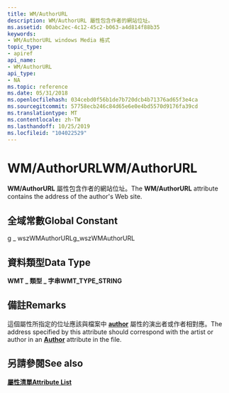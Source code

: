 ```yaml
---
title: WM/AuthorURL
description: WM/AuthorURL 屬性包含作者的網站位址。
ms.assetid: 00abc2ec-4c12-45c2-b063-a4d814f88b35
keywords:
- WM/AuthorURL windows Media 格式
topic_type:
- apiref
api_name:
- WM/AuthorURL
api_type:
- NA
ms.topic: reference
ms.date: 05/31/2018
ms.openlocfilehash: 034cebd0f56b1de7b720dcb4b71376ad65f3e4ca
ms.sourcegitcommit: 57758ecb246c84d65e6e0e4bd5570d9176fa39cd
ms.translationtype: MT
ms.contentlocale: zh-TW
ms.lasthandoff: 10/25/2019
ms.locfileid: "104022529"
---
```

# <a name="wmauthorurl"></a><span data-ttu-id="34b08-104">WM/AuthorURL</span><span class="sxs-lookup"><span data-stu-id="34b08-104">WM/AuthorURL</span></span>

<span data-ttu-id="34b08-105">**WM/AuthorURL** 屬性包含作者的網站位址。</span><span class="sxs-lookup"><span data-stu-id="34b08-105">The **WM/AuthorURL** attribute contains the address of the author's Web site.</span></span>

## <a name="global-constant"></a><span data-ttu-id="34b08-106">全域常數</span><span class="sxs-lookup"><span data-stu-id="34b08-106">Global Constant</span></span>

<span data-ttu-id="34b08-107">g \_ wszWMAuthorURL</span><span class="sxs-lookup"><span data-stu-id="34b08-107">g\_wszWMAuthorURL</span></span>

## <a name="data-type"></a><span data-ttu-id="34b08-108">資料類型</span><span class="sxs-lookup"><span data-stu-id="34b08-108">Data Type</span></span>

<span data-ttu-id="34b08-109">**WMT \_ 類型 \_ 字串**</span><span class="sxs-lookup"><span data-stu-id="34b08-109">**WMT\_TYPE\_STRING**</span></span>

## <a name="remarks"></a><span data-ttu-id="34b08-110">備註</span><span class="sxs-lookup"><span data-stu-id="34b08-110">Remarks</span></span>

<span data-ttu-id="34b08-111">這個屬性所指定的位址應該與檔案中 [**author**](author.md) 屬性的演出者或作者相對應。</span><span class="sxs-lookup"><span data-stu-id="34b08-111">The address specified by this attribute should correspond with the artist or author in an [**Author**](author.md) attribute in the file.</span></span>

## <a name="see-also"></a><span data-ttu-id="34b08-112">另請參閱</span><span class="sxs-lookup"><span data-stu-id="34b08-112">See also</span></span>

<dl> <dt>

[<span data-ttu-id="34b08-113">**屬性清單**</span><span class="sxs-lookup"><span data-stu-id="34b08-113">**Attribute List**</span></span>](attribute-list.md)
</dt> </dl>

 

 




